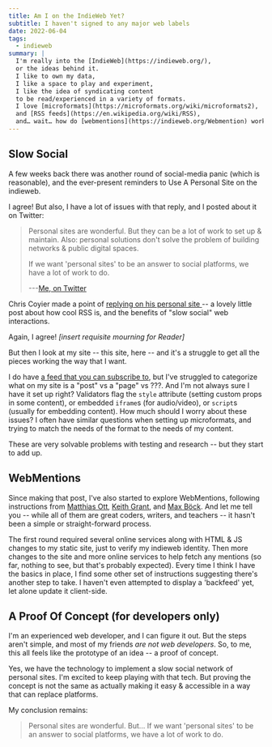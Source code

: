 ```yaml
---
title: Am I on the IndieWeb Yet?
subtitle: I haven't signed to any major web labels
date: 2022-06-04
tags:
  - indieweb
summary: |
  I'm really into the [IndieWeb](https://indieweb.org/),
  or the ideas behind it.
  I like to own my data,
  I like a space to play and experiment,
  I like the idea of syndicating content
  to be read/experienced in a variety of formats.
  I love [microformats](https://microformats.org/wiki/microformats2),
  and [RSS feeds](https://en.wikipedia.org/wiki/RSS),
  and… wait… how do [webmentions](https://indieweb.org/Webmention) work?
---
```


## Slow Social

A few weeks back
there was another round of social-media panic
(which is reasonable),
and the ever-present reminders
to Use A Personal Site on the indieweb.

I agree!
But also,
I have a lot of issues with that reply,
and I posted about it on Twitter:

> Personal sites are wonderful.
> But they can be a lot of work to set up & maintain.
> Also: personal solutions don't solve
> the problem of building networks
> & public digital spaces.
>
> If we want 'personal sites' to be an answer to social platforms,
> we have a lot of work to do.
>
> ---[Me, on Twitter](https://twitter.com/TerribleMia/status/1519404061711224833)

Chris Coyier
made a point of
<a href="https://chriscoyier.net/2022/04/29/rss-3/" class="u-in-reply-to">
replying on his personal site
</a> --
a lovely little post
about how cool RSS is,
and the benefits of "slow social" web interactions.

Again, I agree!
_[insert requisite mourning for Reader]_

But then I look at my site --
this site, here --
and it's a struggle to get all the pieces working
the way that I want.

I do have [a feed that you can subscribe to](/feed.xml),
but I've struggled to categorize
what on my site is a "post" vs a "page" vs ???.
And I'm not always sure I have it set up right?
Validators flag the `style` attribute
(setting custom props in some content),
or embedded `iframe`s (for audio/video),
or `script`s (usually for embedding content).
How much should I worry about these issues?
I often have similar questions
when setting up microformats,
and trying to match the needs of the format
to the needs of my content.

These are very solvable problems
with testing and research --
but they start to add up.


## WebMentions

Since making that post,
I've also started to explore WebMentions,
following instructions from
[Matthias Ott](https://matthiasott.com/articles/into-the-personal-website-verse),
[Keith Grant](https://keithjgrant.com/posts/2019/02/adding-webmention-support-to-a-static-site),
and [Max Böck](https://mxb.dev/blog/using-webmentions-on-static-sites/).
And let me tell you --
while all of them are great coders,
writers, and teachers --
it hasn't been a simple
or straight-forward process.

The first round required several online services
along with HTML & JS changes to my static site,
just to verify my indieweb identity.
Then more changes to the site
and more online services to help fetch any mentions
(so far, nothing to see, but that's probably expected).
Every time I think I have the basics in place,
I find some other set of instructions
suggesting there's another step to take.
I haven't even attempted to display a 'backfeed' yet,
let alone update it client-side.


## A Proof Of Concept (for developers only)

I'm an experienced web developer,
and I can figure it out.
But the steps aren't simple,
and most of my friends _are not web developers_.
So, to me,
this all feels like the prototype of an idea --
a proof of concept.

Yes, we have the technology
to implement a slow social network
of personal sites.
I'm excited to keep playing
with that tech.
But proving the concept is not the same
as actually making it easy & accessible
in a way that can replace platforms.

My conclusion remains:

> Personal sites are wonderful. But…
> If we want 'personal sites' to be an answer to social platforms,
> we have a lot of work to do.
